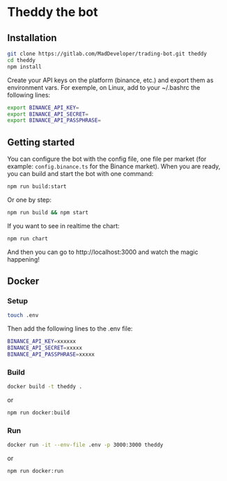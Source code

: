 # Theddy the bot

## Installation

```bash
git clone https://gitlab.com/MadDeveloper/trading-bot.git theddy
cd theddy
npm install
```

Create your API keys on the platform (binance, etc.) and export them as environment vars.
For exemple, on Linux, add to your ~/.bashrc the following lines:

```bash
export BINANCE_API_KEY=
export BINANCE_API_SECRET=
export BINANCE_API_PASSPHRASE=
```

## Getting started

You can configure the bot with the config file, one file per market (for example: `config.binance.ts` for the Binance market).
When you are ready, you can build and start the bot with one command:

```bash
npm run build:start
```

Or one by step:

```bash
npm run build && npm start
```

If you want to see in realtime the chart:

```bash
npm run chart
```

And then you can go to http://localhost:3000 and watch the magic happening!

## Docker

### Setup

```bash
touch .env
```

Then add the following lines to the .env file:

```bash
BINANCE_API_KEY=xxxxxx
BINANCE_API_SECRET=xxxxx
BINANCE_API_PASSPHRASE=xxxxx
```

### Build

```bash
docker build -t theddy .
```

or

```bash
npm run docker:build
```

### Run

```bash
docker run -it --env-file .env -p 3000:3000 theddy
```

or

```bash
npm run docker:run
```
